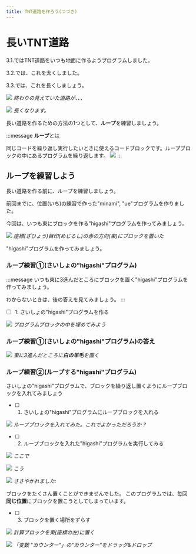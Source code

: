 ```yaml
---
title: TNT道路を作ろう(つづき)
---
```

# 長いTNT道路
3.1.ではTNT道路をいつも地面に作るようプログラムしました。

3.2.では、これを太くしました。

3.3.では、これを長くしましょう。

![](/images/section_3/2023-12-12-05-25-24.png)
*終わりの見えていた道路が、、、*

![](/images/section_3/2023-12-12-05-27-18.png)
*長くなります。*

長い道路を作るための方法の1つとして、**ループ**を練習しましょう。

:::message
**ループ**とは

同じコードを繰り返し実行したいときに使えるコードブロックです。ループブロックの中にあるプログラムを繰り返します。
![](/images/section_3/2023-12-12-05-41-35.png)
:::

## ループを練習しよう
長い道路を作る前に、ループを練習しましょう。

前回までに、位置(いち)の練習で作った"minami", "ue"プログラムを作りました。

今回は、いつも東にブロックを作る"higashi"プログラムを作ってみましょう。

![](/images/section_3/2023-12-13-06-30-25.png)
*座標(ざひょう)目印(めじるし)の赤の方向(東)にブロックを置いた*

"higashi"プログラムを作ってみましょう。

### ループ練習①(さいしょの"higashi"プログラム)

<!-- ***yattemiyo*** -->
:::message
いつも東に3進んだところにブロックを置く"higashi"プログラムを作ってみましょう。

わからないときは、後の答えを見てみましょう。
:::

- [ ] 1: さいしょの"higashi"プログラムを作る

![](/images/section_3/2023-12-14-05-43-55.png)
*プログラムブロックの中を埋めてみよう*

### ループ練習①(さいしょの"higashi"プログラム)の答え

![](/images/section_3/2023-12-14-05-58-09.png)
*東に3進んだところに**白の羊毛**を置く*

### ループ練習②(ループする"higashi"プログラム)

さいしょの"higashi"プログラムで、ブロックを繰り返し置くようにループブロックを入れてみましょう

- [ ] 1. さいしょの"higashi"プログラムにループブロックを入れる

![](/images/section_3/2023-12-14-06-05-27.png)
*ループブロックを入れてみた。これでよかっただろうか？*

- [ ] 2. ループブロックを入れた"higashi"プログラムを実行してみる

![](/images/section_3/2023-12-14-06-17-02.png)
*ここで*

![](/images/section_3/2023-12-14-06-18-10.png)
*こう*

![](/images/section_3/2023-12-14-06-19-56.png)
*ささやかれました:*

ブロックをたくさん置くことができませんでした。
このプログラムでは、毎回**同じ位置**にブロックを置こうとしてしまっています。

- [ ] 3. ブロックを置く場所をずらす

![](/images/section_3/2023-12-14-06-25-47.png)
*計算ブロックを東(座標の左)に置く*

<!-- ![](/images/section_3/2023-12-14-06-26-53.png) -->
![](images/section_3/drag_and_drop.png)
*「変数 "カウンター"」の"カウンター"をドラッグ&ドロップ*